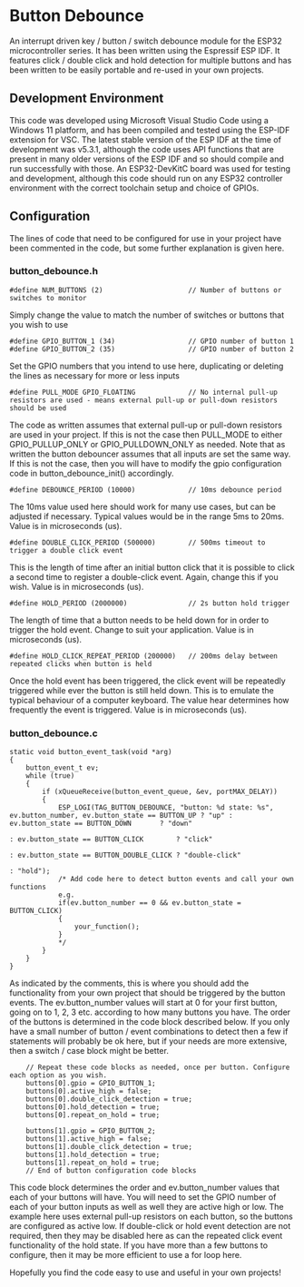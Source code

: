 # Button Debounce
An interrupt driven key / button / switch debounce module for the ESP32 microcontroller series. It has been written using the Espressif ESP IDF. It features click / double click and hold detection for multiple buttons and has been written to be easily portable and re-used in your own projects.
## Development Environment
This code was developed using Microsoft Visual Studio Code using a Windows 11 platform, and has been compiled and tested using the ESP-IDF extension for VSC. The latest stable version of the ESP IDF at the time of development was v5.3.1, although the code uses API functions that are present in many older versions of the ESP IDF and so should compile and run successfully with those. An ESP32-DevKitC board was used for testing and development, although this code should run on any ESP32 controller environment with the correct toolchain setup and choice of GPIOs.
## Configuration
The lines of code that need to be configured for use in your project have been commented in the code, but some further explanation is given here.
### button_debounce.h
```
#define NUM_BUTTONS (2)                     // Number of buttons or switches to monitor
```
Simply change the value to match the number of switches or buttons that you wish to use
```
#define GPIO_BUTTON_1 (34)                  // GPIO number of button 1
#define GPIO_BUTTON_2 (35)                  // GPIO number of button 2
```
Set the GPIO numbers that you intend to use here, duplicating or deleting the lines as necessary for more or less inputs
```
#define PULL_MODE GPIO_FLOATING             // No internal pull-up resistors are used - means external pull-up or pull-down resistors should be used
```
The code as written assumes that external pull-up or pull-down resistors are used in your project. If this is not the case then PULL_MODE to either GPIO_PULLUP_ONLY or GPIO_PULLDOWN_ONLY as needed. Note that as written the button debouncer assumes that all inputs are set the same way. If this is not the case, then you will have to modify the gpio configuration code in button_debounce_init() accordingly.
```
#define DEBOUNCE_PERIOD (10000)             // 10ms debounce period
```
The 10ms value used here should work for many use cases, but can be adjusted if necessary. Typical values would be in the range 5ms to 20ms. Value is in microseconds (us).
```
#define DOUBLE_CLICK_PERIOD (500000)        // 500ms timeout to trigger a double click event
```
This is the length of time after an initial button click that it is possible to click a second time to register a double-click event. Again, change this if you wish. Value is in microseconds (us).
```
#define HOLD_PERIOD (2000000)               // 2s button hold trigger
```
The length of time that a button needs to be held down for in order to trigger the hold event. Change to suit your application. Value is in microseconds (us).
```
#define HOLD_CLICK_REPEAT_PERIOD (200000)   // 200ms delay between repeated clicks when button is held
```
Once the hold event has been triggered, the click event will be repeatedly triggered while ever the button is still held down. This is to emulate the typical behaviour of a computer keyboard. The value hear determines how frequently the event is triggered. Value is in microseconds (us).
### button_debounce.c
```
static void button_event_task(void *arg)
{
    button_event_t ev;
    while (true)
    {
        if (xQueueReceive(button_event_queue, &ev, portMAX_DELAY))
        {
            ESP_LOGI(TAG_BUTTON_DEBOUNCE, "button: %d state: %s", ev.button_number, ev.button_state == BUTTON_UP ? "up" : ev.button_state == BUTTON_DOWN       ? "down"
                                                                                                                      : ev.button_state == BUTTON_CLICK        ? "click"
                                                                                                                      : ev.button_state == BUTTON_DOUBLE_CLICK ? "double-click"
                                                                                                                                                               : "hold");
            /* Add code here to detect button events and call your own functions
            e.g.
            if(ev.button_number == 0 && ev.button_state = BUTTON_CLICK)
            {
                your_function();
            }
            */
        }
    }
}
```
As indicated by the comments, this is where you should add the functionality from your own project that should be triggered by the button events. The ev.button_number values will start at 0 for your first button, going on to 1, 2, 3 etc. according to how many buttons you have. The order of the buttons is determined in the code block described below. If you only have a small number of button / event combinations to detect then a few if statements will probably be ok here, but if your needs are more extensive, then a switch / case block might be better.
```
    // Repeat these code blocks as needed, once per button. Configure each option as you wish.
    buttons[0].gpio = GPIO_BUTTON_1;
    buttons[0].active_high = false;
    buttons[0].double_click_detection = true;
    buttons[0].hold_detection = true;
    buttons[0].repeat_on_hold = true;

    buttons[1].gpio = GPIO_BUTTON_2;
    buttons[1].active_high = false;
    buttons[1].double_click_detection = true;
    buttons[1].hold_detection = true;
    buttons[1].repeat_on_hold = true;
    // End of button configuration code blocks
```
This code block determines the order and ev.button_number values that each of your buttons will have. You will need to set the GPIO number of each of your button inputs as well as well they are active high or low. The example here uses external pull-up resistors on each button, so the buttons are configured as active low. If double-click or hold event detection are not required, then they may be disabled here as can the repeated click event functionality of the hold state. If you have more than a few buttons to configure, then it may be more efficient to use a for loop here.

Hopefully you find the code easy to use and useful in your own projects!